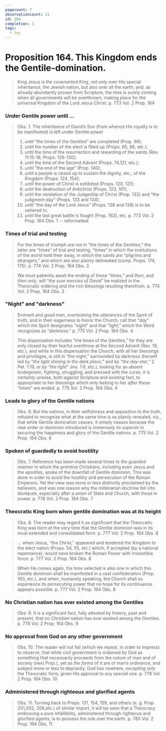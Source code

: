 ```yaml
---
pagecount: 7
observationcount: 11
id: 164
completion: 1
tags:
  - toc
---
```

# Proposition 164. This Kingdom ends the Gentile-domination.

>King Jesus is *the covenanted King*, not only over His special inheritance, the Jewish nation, but also over all the earth; and, as already abundantly proven from Scripture, the time is surely coming when all governments will be overthrown, making place for *the universal Kingdom* of the Lord Jesus Christ.
>p. 773 Vol. 2 Prop. 164
### Under Gentile power until ...
>Obs. 1. The inheritance of David’s Son (from whence His royalty is to be manifested) is left under Gentile power 
>1. *until* “the times of the Gentiles” are completed (Prop. 66); 
>2. *until* the number of the elect is filled up (Props. 65, 86, etc.); 
>3. *until* the time of the resurrection and rewarding of the saints (Rev. 11:15-18; Props. 126-130); 
>4. *until* the time of the Second Advent (Props. 74,121, etc.); 
>5. *until* “the end of the age” (Prop. 140); 
>6. *until* a people is raised up to sustain the dignity, etc., of the Kingdom (Props. 124, 154); 
>7. *until* the power of Christ is exhibited (Props. 120, 121); 
>8. *until* the destruction of Antichrist (Props. 123, 161); 
>9. *until* the revelation of the Judgeship of Christ (Prop. 132) and “the judgment-day” (Props. 133 and 134); 
>10. *until* “the day of the Lord Jesus” (Props. 138 and 139) is to be ushered in; 
>11. *until* the last great battle is fought (Prop. 163), etc.
>p. 773 Vol. 2 Prop. 164 Obs. 1 -- reformatted
### Times of trial and testing
>For the times of triumph are not *in* “the times of the Gentiles;” the latter are “times” of trial and testing, “times” in which the institutions of the world hold their sway, in which the saints are “pilgrims and strangers,” and which are also plainly delineated (comp. Props. 174, 175).
>p. 774 Vol. 2 Prop. 164 Obs. 3

>We must patiently await the ending of these “times,” and *then*, and *then only*, will “*the sure mercies of David*” be realized in the Theocratic ordering and the rich blessings resulting therefrom.
>p. 774 Vol. 2 Prop. 164 Obs. 3
### "Night" and "darkness"
>Eminent and good men, overlooking the utterances of the Spirit of truth, and in their eagerness to honor the Church, call that “*day*” which the Spirit designates “*night*” and that “*light*,” which the Word recognizes as “*darkness*.”
>p. 775 Vol. 2 Prop. 164 Obs. 4

>This dispensation includes “the times of the Gentiles,” for they are only closed by their fearful overthrow at the Second Advent (Rev. 19, etc.), and while in this dispensation the Church, with all her blessings and privileges, is still in “the night,” surrounded by darkness (herself led by “*the light shining in the dark place*,” and by “*the day-star*,” 2 Pet. 1:19, or by “*the light*” Jno. 1:9, etc.), looking for an absent bridegroom, fighting, struggling, and pressed with the curse, it is certainly unwise, both against Scripture and existing fact, to appropriate to her blessings which only belong to her *after* these “times” are ended.
>p. 775 Vol. 2 Prop. 164 Obs. 4
### Leads to glory of the Gentile nations
>Obs. 6. But the nations, in their selfishness and opposition to the truth, refused to recognize what at the same time is so plainly revealed, viz., that while Gentile domination ceases, it simply ceases because the new order or dominion introduced is *immensely its superior* in securing the happiness and glory of the Gentile nations.
>p. 775 Vol. 2 Prop. 164 Obs. 6
### Spoken of guardedly to avoid hostility
>Obs. 7. Reference has been made several times to *the guarded manner* in which the primitive Christians, including even Jesus and the apostles, spoke of the downfall of Gentile dominion. This was done in order to avoid the hostility and persecution of the Roman Emperors. Yet the view was more or less distinctly proclaimed by the believers, and was one reason why the millenarian doctrine fell into disrepute, especially after a union of State and Church, with those in power.
>p. 776 Vol. 2 Prop. 164 Obs. 7
### Theocratic King born when gentile domination was at its height
>Obs. 8. The reader may regard it as significant that the Theocratic King was born at the very time that the Gentile dominion was in its most extended and consolidated form.
>p. 777 Vol. 2 Prop. 164 Obs. 8

>... when Jesus, “the Christ,” appeared and tendered the Kingdom to the elect nation (Props. 54, 55, etc.) which, if accepted (by a national repentance), would nave broken the Roman Power with irresistible force.
>p. 777 Vol. 2 Prop. 164 Obs. 8

>When He comes again, the time selected is also one in which this Gentile dominion shall be manifested in a vast confederation (Prop. 160, etc.), and when, humanely speaking, the Church shall so experience its persecuting power that no hope for its continuance appears possible.
>p. 777 Vol. 2 Prop. 164 Obs. 8
### No Christian nation has ever existed among the Gentiles
>Obs: 9. It is a significant fact, fully attested by history, past and present, that no *Christian* nation has ever existed among the Gentiles.
>p. 778 Vol. 2 Prop. 164 Obs. 9
### No approval from God on any other government
>Obs. 10. The reader will not fail (which we repeat, in order to impress) to observe, that while civil government is ordained by God as something that necessarily proceeds from the nature of man and of society (next Prop.), yet as *the forms* of it are of man’s ordinance, and subject more or less to depravity, God has nowhere, *excepting only* the Theocratic form, given His approval to any special one.
>p. 778 Vol. 2 Prop. 164 Obs. 10
### Administered through righteous and glorified agents
>Obs. 11. Turning back to Props. 131, 154, 159, and others (e. g. Prop. 201,202, 206,etc.) of similar import, it will be seen that a Theocracy embracing a pure Infallibility, administered through righteous and glorified agents, is to possess the rule over the earth.
>p. 780 Vol. 2 Prop. 164 Obs. 11